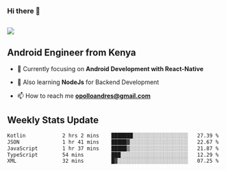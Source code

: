 ### Hi there 👋
<h2 align="left"><img src="https://readme-typing-svg.herokuapp.com?color=000000&lines=I'm+Andrew+Opollo😊;Welcome+to+my+Github😜"> </h2>

## Android Engineer from Kenya


- 🌱 Currently focusing on **Android Development with React-Native**

- 🔭 Also learning **NodeJs** for Backend Development

- 📫 How to reach me **opolloandres@gmail.com**


## Weekly Stats Update
<!--START_SECTION:waka-->

```txt
Kotlin            2 hrs 2 mins    ███████░░░░░░░░░░░░░░░░░░   27.39 %
JSON              1 hr 41 mins    █████▓░░░░░░░░░░░░░░░░░░░   22.67 %
JavaScript        1 hr 37 mins    █████▒░░░░░░░░░░░░░░░░░░░   21.87 %
TypeScript        54 mins         ███░░░░░░░░░░░░░░░░░░░░░░   12.29 %
XML               32 mins         █▓░░░░░░░░░░░░░░░░░░░░░░░   07.25 %
```

<!--END_SECTION:waka-->



